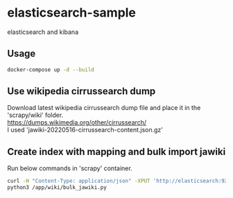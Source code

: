 # elasticsearch-sample
elasticsearch and kibana

## Usage
```bash
docker-compose up -d --build
```

## Use wikipedia cirrussearch dump
Download latest wikipedia cirrussearch dump file and place it in the 'scrapy/wiki' folder.  
https://dumps.wikimedia.org/other/cirrussearch/  
I used 'jawiki-20220516-cirrussearch-content.json.gz'  

## Create index with mapping and bulk import jawiki
Run below commands in 'scrapy' container.
```bash
curl -H "Content-Type: application/json" -XPUT 'http://elasticsearch:9200/jawiki?pretty' -d @/app/wiki/jawiki.json
python3 /app/wiki/bulk_jawiki.py
```